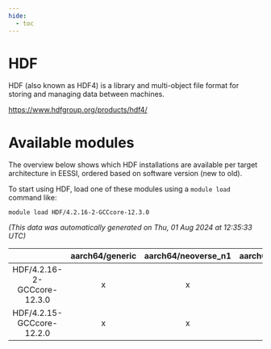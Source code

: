 ```yaml
---
hide:
  - toc
---
```


HDF
===


HDF (also known as HDF4) is a library and multi-object file format for storing and managing data between machines.

https://www.hdfgroup.org/products/hdf4/
# Available modules


The overview below shows which HDF installations are available per target architecture in EESSI, ordered based on software version (new to old).

To start using HDF, load one of these modules using a `module load` command like:

```shell
module load HDF/4.2.16-2-GCCcore-12.3.0
```

*(This data was automatically generated on Thu, 01 Aug 2024 at 12:35:33 UTC)*  

| |aarch64/generic|aarch64/neoverse_n1|aarch64/neoverse_v1|x86_64/generic|x86_64/amd/zen2|x86_64/amd/zen3|x86_64/intel/haswell|x86_64/intel/skylake_avx512|
| :---: | :---: | :---: | :---: | :---: | :---: | :---: | :---: | :---: |
|HDF/4.2.16-2-GCCcore-12.3.0|x|x|x|x|x|x|x|x|
|HDF/4.2.15-GCCcore-12.2.0|x|x|x|x|x|x|x|x|
